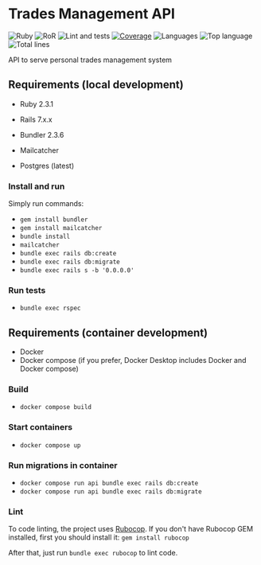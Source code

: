 # Trades Management API

![Ruby](https://img.shields.io/badge/ruby-3.1.2-red)
![RoR](https://img.shields.io/badge/rails-7-red)
![Lint and tests](https://github.com/rodrigosantiag/trades-management-rails-api/actions/workflows/tests.yml/badge.svg)
[![Coverage](https://rodrigosantiag.github.io/trades-management-rails-api/badge.svg)](https://github.com/USERNAME/REPO)
![Languages](https://img.shields.io/github/languages/count/rodrigosantiag/trades-management-rails-api)
![Top language](https://img.shields.io/github/languages/top/rodrigosantiag/trades-management-rails-api)
![Total lines](https://img.shields.io/tokei/lines/github/rodrigosantiag/trades-management-rails-api)

API to serve personal trades management system

## Requirements (local development)

* Ruby 2.3.1

* Rails 7.x.x

* Bundler 2.3.6

* Mailcatcher

* Postgres (latest)

### Install and run

Simply run commands:
- `gem install bundler`
- `gem install mailcatcher`
- `bundle install`
- `mailcatcher`
- `bundle exec rails db:create`
- `bundle exec rails db:migrate`
- `bundle exec rails s -b '0.0.0.0'`

### Run tests
- `bundle exec rspec`

## Requirements (container development)

* Docker
* Docker compose (if you prefer, Docker Desktop includes Docker and Docker compose)

### Build

- `docker compose build`

### Start containers

- `docker compose up`

### Run migrations in container

- `docker compose run api bundle exec rails db:create`
- `docker compose run api bundle exec rails db:migrate`

### Lint
To code linting, the project uses [Rubocop](https://github.com/rubocop/rubocop). If you don't have Rubocop GEM installed, first you should install it: `gem install rubocop`

After that, just run `bundle exec rubocop` to lint code.
